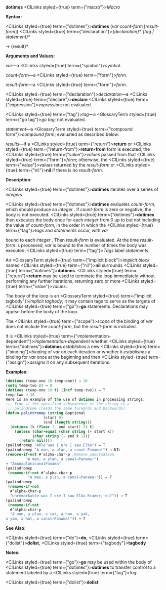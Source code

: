 **dotimes** <ClLinks styled={true} term={"macro"}><i>Macro</i></ClLinks> 



**Syntax:** 



<ClLinks styled={true} term={"dotimes"}><b>dotimes</b></ClLinks> (*var count-form* [*result-form*]) <ClLinks styled={true} term={"declaration"}><i>\{declaration\}</i></ClLinks>\* *\{tag | statement\}*\* 



→ \{result\}\* 



**Arguments and Values:** 



*var*—a <ClLinks styled={true} term={"symbol"}><i>symbol</i></ClLinks>. 



*count-form*—a <ClLinks styled={true} term={"form"}><i>form</i></ClLinks>. 



*result-form*—a <ClLinks styled={true} term={"form"}><i>form</i></ClLinks>. 



<ClLinks styled={true} term={"declaration"}><i>declaration</i></ClLinks>—a <ClLinks styled={true} term={"declare"}><b>declare</b></ClLinks> <ClLinks styled={true} term={"expression"}><i>expression</i></ClLinks>; not evaluated. 



<ClLinks styled={true} term={"tag"}><i>tag</i></ClLinks>—a <GlossaryTerm styled={true} term={"go tag"}><i>go tag</i></GlossaryTerm>; not evaluated. 



*statement*—a <GlossaryTerm styled={true} term={"compound form"}><i>compound form</i></GlossaryTerm>; evaluated as described below. 



*results*—if a <ClLinks styled={true} term={"return"}><b>return</b></ClLinks> or <ClLinks styled={true} term={"return-from"}><b>return-from</b></ClLinks> form is executed, the <ClLinks styled={true} term={"value"}><i>values</i></ClLinks> passed from that <ClLinks styled={true} term={"form"}><i>form</i></ClLinks>; otherwise, the <ClLinks styled={true} term={"value"}><i>values</i></ClLinks> returned by the *result-form* or <ClLinks styled={true} term={"nil"}><b>nil</b></ClLinks> if there is no *result-form*. 



**Description:** 



<ClLinks styled={true} term={"dotimes"}><b>dotimes</b></ClLinks> iterates over a series of *integers*. 



<ClLinks styled={true} term={"dotimes"}><b>dotimes</b></ClLinks> evaluates *count-form*, which should produce an *integer* . If *count-form* is zero or negative, the body is not executed. <ClLinks styled={true} term={"dotimes"}><b>dotimes</b></ClLinks> then executes the body once for each *integer* from 0 up to but not including the value of *count-form*, in the order in which the <ClLinks styled={true} term={"tag"}><i>tags</i></ClLinks> and *statements* occur, with *var* 



bound to each *integer* . Then *result-form* is evaluated. At the time *result-form* is processed, *var* is bound to the number of times the body was executed. <ClLinks styled={true} term={"tag"}><i>Tags</i></ClLinks> label *statements*. 



An <GlossaryTerm styled={true} term={"implicit block"}><i>implicit block</i></GlossaryTerm> named <ClLinks styled={true} term={"nil"}><b>nil</b></ClLinks> surrounds <ClLinks styled={true} term={"dotimes"}><b>dotimes</b></ClLinks>. <ClLinks styled={true} term={"return"}><b>return</b></ClLinks> may be used to terminate the loop immediately without performing any further iterations, returning zero or more <ClLinks styled={true} term={"value"}><i>values</i></ClLinks>. 



The body of the loop is an <GlossaryTerm styled={true} term={"implicit tagbody"}><i>implicit tagbody</i></GlossaryTerm>; it may contain tags to serve as the targets of <ClLinks styled={true} term={"go"}><b>go</b></ClLinks> statements. Declarations may appear before the body of the loop. 



The <ClLinks styled={true} term={"scope"}><i>scope</i></ClLinks> of the binding of *var* does not include the *count-form*, but the *result-form* is included. 



It is <ClLinks styled={true} term={"implementation-dependent"}><i>implementation-dependent</i></ClLinks> whether <ClLinks styled={true} term={"dotimes"}><b>dotimes</b></ClLinks> *establishes* a new <ClLinks styled={true} term={"binding"}><i>binding</i></ClLinks> of *var* on each iteration or whether it *establishes* a binding for *var* once at the beginning and then <ClLinks styled={true} term={"assign"}><i>assigns</i></ClLinks> it on any subsequent iterations. 







 



 



**Examples:**
```lisp
(dotimes (temp-one 10 temp-one)) → 10 
(setq temp-two 0) → 0 
(dotimes (temp-one 10 t) (incf temp-two)) → T 
temp-two → 10 
Here is an example of the use of dotimes in processing strings: 
;;; True if the specified subsequence of the string is a 
;;; palindrome (reads the same forwards and backwards). 
(defun palindromep (string &optional 
			     (start 0) 
			     (end (length string))) 
  (dotimes (k (floor (- end start) 2) t) 
    (unless (char-equal (char string (+ start k)) 
			(char string (- end k 1))) 
      (return nil)))) 
(palindromep "Able was I ere I saw Elba") → T 
(palindromep "A man, a plan, a canal–Panama!") → NIL 
(remove-if-not #’alpha-char-p ;Remove punctuation. 
		 "A man, a plan, a canal–Panama!") 
→ "AmanaplanacanalPanama" 
(palindromep 
 (remove-if-not #’alpha-char-p 
		  "A man, a plan, a canal–Panama!")) → T 
(palindromep 
 (remove-if-not 
  #’alpha-char-p 
  "Unremarkable was I ere I saw Elba Kramer, nu?")) → T 
(palindromep 
 (remove-if-not 
  #’alpha-char-p 
  "A man, a plan, a cat, a ham, a yak, 
a yam, a hat, a canal–Panama!")) → T 
```
**See Also:** 



<ClLinks styled={true} term={"do"}><b>do</b></ClLinks>, <ClLinks styled={true} term={"dolist"}><b>dolist</b></ClLinks>, <ClLinks styled={true} term={"tagbody"}><b>tagbody</b></ClLinks> 



**Notes:** 



<ClLinks styled={true} term={"go"}><b>go</b></ClLinks> may be used within the body of <ClLinks styled={true} term={"dotimes"}><b>dotimes</b></ClLinks> to transfer control to a statement labeled by a <ClLinks styled={true} term={"tag"}><i>tag</i></ClLinks>. 



 



 



<ClLinks styled={true} term={"dolist"}><b>dolist</b></ClLinks> 



